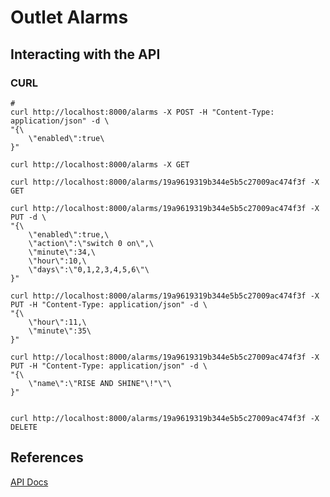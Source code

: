 # Outlet Alarms

## Interacting with the API

### CURL

```
# 
curl http://localhost:8000/alarms -X POST -H "Content-Type: application/json" -d \
"{\
    \"enabled\":true\
}"

curl http://localhost:8000/alarms -X GET
```

```
curl http://localhost:8000/alarms/19a9619319b344e5b5c27009ac474f3f -X GET

curl http://localhost:8000/alarms/19a9619319b344e5b5c27009ac474f3f -X PUT -d \
"{\
    \"enabled\":true,\
    \"action\":\"switch 0 on\",\
    \"minute\":34,\
    \"hour\":10,\
    \"days\":\"0,1,2,3,4,5,6\"\
}"

curl http://localhost:8000/alarms/19a9619319b344e5b5c27009ac474f3f -X PUT -H "Content-Type: application/json" -d \
"{\
    \"hour\":11,\
    \"minute\":35\
}"

curl http://localhost:8000/alarms/19a9619319b344e5b5c27009ac474f3f -X PUT -H "Content-Type: application/json" -d \
"{\
    \"name\":\"RISE AND SHINE"\!"\"\
}"


curl http://localhost:8000/alarms/19a9619319b344e5b5c27009ac474f3f -X DELETE
```

## References

[API Docs](http://apscheduler.readthedocs.io/en/latest/py-modindex.html)

